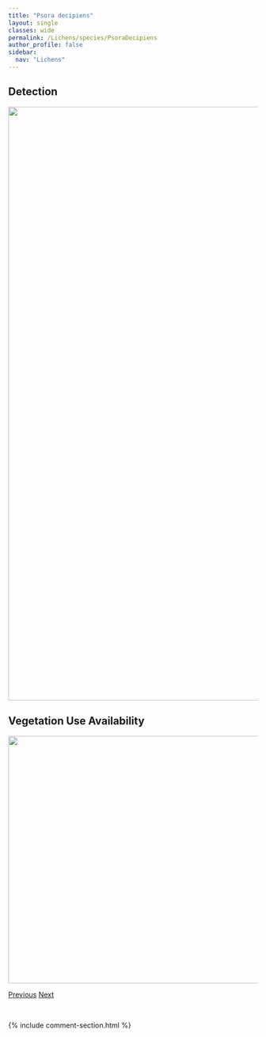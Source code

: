 ```yaml
---
title: "Psora decipiens"
layout: single
classes: wide
permalink: /Lichens/species/PsoraDecipiens
author_profile: false
sidebar:
  nav: "Lichens"
---
```


<h2>Detection</h2>

<a href="https://drive.google.com/uc?export=view&id=10gzJmex4hiobRyR7b_-hR5Wh3SpuQn84">
<img src="https://drive.google.com/uc?export=view&id=10gzJmex4hiobRyR7b_-hR5Wh3SpuQn84" height = "1200" width = "800">
</a>


<h2>Vegetation Use Availability</h2>

<a href="https://drive.google.com/uc?export=view&id=1mSOr4UOPEkYHj66oc8cr8rBQtYVRCFFn">
<img src="https://drive.google.com/uc?export=view&id=1mSOr4UOPEkYHj66oc8cr8rBQtYVRCFFn" height = "500" width = "1000">
</a>


<a href="/DevelopmentWebsite/Lichens/species/PsoraCerebriformis" class="pagination--pager" title="Psora cerebriformis">Previous</a> <a href="/DevelopmentWebsite/Lichens/species/PsoraHimalayana" class="pagination--pager" title="Psora himalayana">Next</a>

<p>&nbsp;</p>

{% include comment-section.html %}

